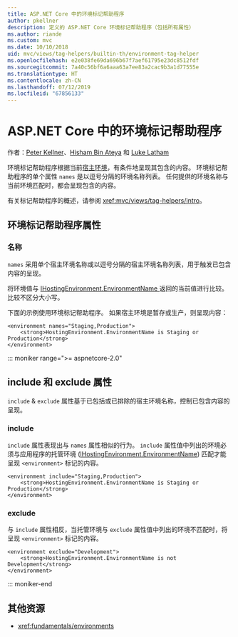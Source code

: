 ```yaml
---
title: ASP.NET Core 中的环境标记帮助程序
author: pkellner
description: 定义的 ASP.NET Core 环境标记帮助程序（包括所有属性）
ms.author: riande
ms.custom: mvc
ms.date: 10/10/2018
uid: mvc/views/tag-helpers/builtin-th/environment-tag-helper
ms.openlocfilehash: e2e038fe69da696b67f7aef61795e23dc8512fdf
ms.sourcegitcommit: 7a40c56bf6a6aaa63a7ee83a2cac9b3a1d77555e
ms.translationtype: HT
ms.contentlocale: zh-CN
ms.lasthandoff: 07/12/2019
ms.locfileid: "67856133"
---
```

# <a name="environment-tag-helper-in-aspnet-core"></a>ASP.NET Core 中的环境标记帮助程序

作者：[Peter Kellner](https://peterkellner.net)、[Hisham Bin Ateya](https://twitter.com/hishambinateya) 和 [Luke Latham](https://github.com/guardrex)

环境标记帮助程序根据当前[宿主环境](xref:fundamentals/environments)，有条件地呈现其包含的内容。 环境标记帮助程序的单个属性 `names` 是以逗号分隔的环境名称列表。 任何提供的环境名称与当前环境匹配时，都会呈现包含的内容。

有关标记帮助程序的概述，请参阅 <xref:mvc/views/tag-helpers/intro>。

## <a name="environment-tag-helper-attributes"></a>环境标记帮助程序属性

### <a name="names"></a>名称

`names` 采用单个宿主环境名称或以逗号分隔的宿主环境名称列表，用于触发已包含内容的呈现。

将环境值与 [ IHostingEnvironment.EnvironmentName ](xref:Microsoft.AspNetCore.Hosting.IHostingEnvironment.EnvironmentName*) 返回的当前值进行比较。 比较不区分大小写。

下面的示例使用环境标记帮助程序。 如果宿主环境是暂存或生产，则呈现内容：

```cshtml
<environment names="Staging,Production">
    <strong>HostingEnvironment.EnvironmentName is Staging or Production</strong>
</environment>
```

::: moniker range=">= aspnetcore-2.0"

## <a name="include-and-exclude-attributes"></a>include 和 exclude 属性

`include` & `exclude` 属性基于已包括或已排除的宿主环境名称，控制已包含内容的呈现。

### <a name="include"></a>include

`include` 属性表现出与 `names` 属性相似的行为。 `include` 属性值中列出的环境必须与应用程序的托管环境 ([IHostingEnvironment.EnvironmentName](xref:Microsoft.AspNetCore.Hosting.IHostingEnvironment.EnvironmentName*)) 匹配才能呈现 `<environment>` 标记的内容。

```cshtml
<environment include="Staging,Production">
    <strong>HostingEnvironment.EnvironmentName is Staging or Production</strong>
</environment>
```

### <a name="exclude"></a>exclude

与 `include` 属性相反，当托管环境与 `exclude` 属性值中列出的环境不匹配时，将呈现 `<environment>` 标记的内容。

```cshtml
<environment exclude="Development">
    <strong>HostingEnvironment.EnvironmentName is not Development</strong>
</environment>
```

::: moniker-end

## <a name="additional-resources"></a>其他资源

* <xref:fundamentals/environments>
